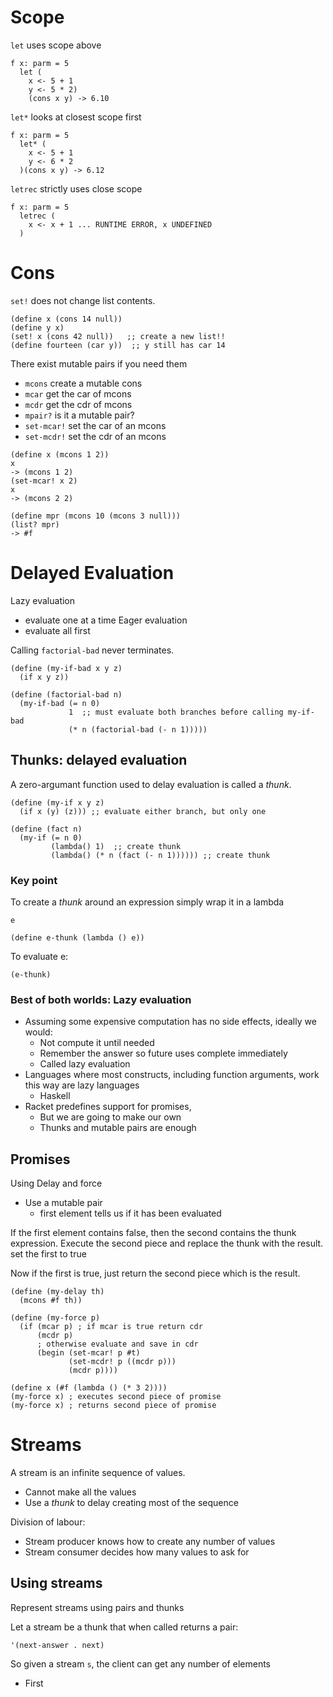 # Scope
`let` uses scope above
```
f x: parm = 5
  let (
    x <- 5 + 1
    y <- 5 * 2)
    (cons x y) -> 6.10
```
`let*` looks at closest scope first
```
f x: parm = 5
  let* (
    x <- 5 + 1
    y <- 6 * 2
  )(cons x y) -> 6.12
```
`letrec` strictly uses close scope
```
f x: parm = 5
  letrec (
    x <- x + 1 ... RUNTIME ERROR, x UNDEFINED
  )
```

# Cons
`set!` does not change list contents.
```
(define x (cons 14 null))
(define y x)             
(set! x (cons 42 null))   ;; create a new list!!
(define fourteen (car y))  ;; y still has car 14
```

There exist mutable pairs if you need them
* `mcons`	create a mutable cons
* `mcar`	get the car of mcons
* `mcdr`	get the cdr of mcons
* `mpair?`	is it a mutable pair?
* `set-mcar!`	set the car of an mcons
* `set-mcdr!`	set the cdr of an mcons

```racket
(define x (mcons 1 2))
x
-> (mcons 1 2)
(set-mcar! x 2)
x
-> (mcons 2 2)
```
```
(define mpr (mcons 10 (mcons 3 null)))
(list? mpr)
-> #f
```
# Delayed Evaluation
Lazy evaluation
* evaluate one at a time
Eager evaluation
* evaluate all first

Calling `factorial-bad` never terminates.
```racket
(define (my-if-bad x y z)
  (if x y z))

(define (factorial-bad n)
  (my-if-bad (= n 0)
             1  ;; must evaluate both branches before calling my-if-bad
             (* n (factorial-bad (- n 1))))) 
```
## Thunks: delayed evaluation
A zero-argumant function used to delay evaluation is called a *thunk*.
```
(define (my-if x y z)
  (if x (y) (z))) ;; evaluate either branch, but only one

(define (fact n)
  (my-if (= n 0)
         (lambda() 1)  ;; create thunk
         (lambda() (* n (fact (- n 1)))))) ;; create thunk
```

### Key point
To create a *thunk* around an expression simply wrap it in a lambda

```
e

(define e-thunk (lambda () e))
```
To evaluate e:
```
(e-thunk)
```
### Best of both worlds: Lazy evaluation
* Assuming some expensive computation has no side effects, ideally we would:
  * Not compute it until needed
  * Remember the answer so future uses complete immediately
  * Called lazy evaluation
* Languages where most constructs, including function arguments, work this way are lazy languages
  * Haskell
* Racket predefines support for promises,
  * But we are going to make our own
  * Thunks and mutable pairs are enough

## Promises
Using Delay and force
* Use a mutable pair
  * first element tells us if it has been evaluated

If the first element contains false, then the second contains the thunk expression. Execute the second piece and replace the thunk with the result. set the first to true

Now if the first is true, just return the second piece which is the result.

```
(define (my-delay th)
  (mcons #f th))

(define (my-force p) 
  (if (mcar p) ; if mcar is true return cdr
      (mcdr p)
      ; otherwise evaluate and save in cdr
      (begin (set-mcar! p #t)
             (set-mcdr! p ((mcdr p)))
             (mcdr p))))
```

```
(define x (#f (lambda () (* 3 2))))
(my-force x) ; executes second piece of promise
(my-force x) ; returns second piece of promise
```

# Streams
A stream is an infinite sequence of values.
* Cannot make all the values
* Use a *thunk* to delay creating most of the sequence

Division of labour:
* Stream producer knows how to create any number of values
* Stream consumer decides how many values to ask for  

## Using streams
Represent streams using pairs and thunks

Let a stream be a thunk that when called returns a pair:
```
'(next-answer . next)
```
So given a stream `s`, the client can get any number of elements
* First
  ```
  ```